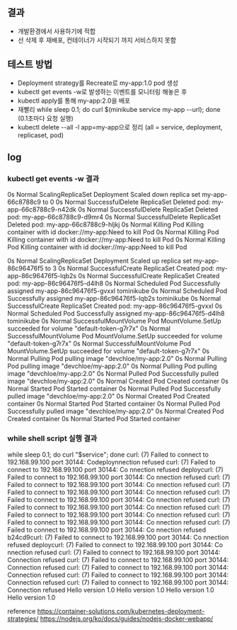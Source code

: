 ## 결과
- 개발환경에서 사용하기에 적합
- 선 삭제 후 재배포, 컨테이너가 시작되기 까지 서비스하지 못함

## 테스트 방법
- Deployment strategy를 Recreate로 my-app:1.0 pod 생성
- kubectl get events -w로 발생하는 이벤트를 모니터링 해놓은 후 
- kubectl apply를 통해 my-app:2.0을 배포 
- 재빨리 while sleep 0.1; do curl $(minikube service my-app --url); done (0.1초마다 요청 실행)
- kubectl delete --all -l app=my-app으로 정리 (all = service, deployment, replicaset, pod)

## log
### kubectl get events -w 결과
0s    Normal   ScalingReplicaSet   Deployment   Scaled down replica set my-app-66c8788c9 to 0
0s    Normal   SuccessfulDelete   ReplicaSet   Deleted pod: my-app-66c8788c9-n42dk
0s    Normal   SuccessfulDelete   ReplicaSet   Deleted pod: my-app-66c8788c9-d9mr4
0s    Normal   SuccessfulDelete   ReplicaSet   Deleted pod: my-app-66c8788c9-hljkj
0s    Normal   Killing   Pod   Killing container with id docker://my-app:Need to kill Pod
0s    Normal   Killing   Pod   Killing container with id docker://my-app:Need to kill Pod
0s    Normal   Killing   Pod   Killing container with id docker://my-app:Need to kill Pod

0s    Normal   ScalingReplicaSet   Deployment   Scaled up replica set my-app-86c96476f5 to 3
0s    Normal   SuccessfulCreate   ReplicaSet   Created pod: my-app-86c96476f5-lqb2s
0s    Normal   SuccessfulCreate   ReplicaSet   Created pod: my-app-86c96476f5-d4lh8
0s    Normal   Scheduled   Pod   Successfully assigned my-app-86c96476f5-gvxxl tominikube
0s    Normal   Scheduled   Pod   Successfully assigned my-app-86c96476f5-lqb2s tominikube
0s    Normal   SuccessfulCreate   ReplicaSet   Created pod: my-app-86c96476f5-gvxxl
0s    Normal   Scheduled   Pod   Successfully assigned my-app-86c96476f5-d4lh8 tominikube
0s    Normal   SuccessfulMountVolume   Pod   MountVolume.SetUp succeeded for volume "default-token-g7r7x"
0s    Normal   SuccessfulMountVolume   Pod   MountVolume.SetUp succeeded for volume "default-token-g7r7x"
0s    Normal   SuccessfulMountVolume   Pod   MountVolume.SetUp succeeded for volume "default-token-g7r7x"
0s    Normal   Pulling   Pod   pulling image "devchloe/my-app:2.0"
0s    Normal   Pulling   Pod   pulling image "devchloe/my-app:2.0"
0s    Normal   Pulling   Pod   pulling image "devchloe/my-app:2.0"
0s    Normal   Pulled   Pod   Successfully pulled image "devchloe/my-app:2.0"
0s    Normal   Created   Pod   Created container
0s    Normal   Started   Pod   Started container
0s    Normal   Pulled   Pod   Successfully pulled image "devchloe/my-app:2.0"
0s    Normal   Created   Pod   Created container
0s    Normal   Started   Pod   Started container
0s    Normal   Pulled   Pod   Successfully pulled image "devchloe/my-app:2.0"
0s    Normal   Created   Pod   Created container
0s    Normal   Started   Pod   Started container

### while shell script 실행 결과
while sleep 0.1; do curl "$service"; done
curl: (7) Failed to connect to 192.168.99.100 port 30144: Codeploynnection refused
curl: (7) Failed to connect to 192.168.99.100 port 30144: Co
nnection refused                                            deploycurl: (7) Failed to connect to 192.168.99.100 port 30144: Co
nnection refused
curl: (7) Failed to connect to 192.168.99.100 port 30144: Co
nnection refused
curl: (7) Failed to connect to 192.168.99.100 port 30144: Co
nnection refused
curl: (7) Failed to connect to 192.168.99.100 port 30144: Co
nnection refused
curl: (7) Failed to connect to 192.168.99.100 port 30144: Co
nnection refused
curl: (7) Failed to connect to 192.168.99.100 port 30144: Co
nnection refused
curl: (7) Failed to connect to 192.168.99.100 port 30144: Co
nnection refused
curl: (7) Failed to connect to 192.168.99.100 port 30144: Co
nnection refused                                            b24cd9curl: (7) Failed to connect to 192.168.99.100 port 30144: Co
nnection refused                                            deploycurl: (7) Failed to connect to 192.168.99.100 port 30144: Co
nnection refused
curl: (7) Failed to connect to 192.168.99.100 port 30144: Connection refused
curl: (7) Failed to connect to 192.168.99.100 port 30144: Connection refused
curl: (7) Failed to connect to 192.168.99.100 port 30144: Connection refused
curl: (7) Failed to connect to 192.168.99.100 port 30144: Connection refused
curl: (7) Failed to connect to 192.168.99.100 port 30144: Connection refused
Hello version 1.0
Hello version 1.0
Hello version 1.0
Hello version 1.0

reference
https://container-solutions.com/kubernetes-deployment-strategies/
https://nodejs.org/ko/docs/guides/nodejs-docker-webapp/
